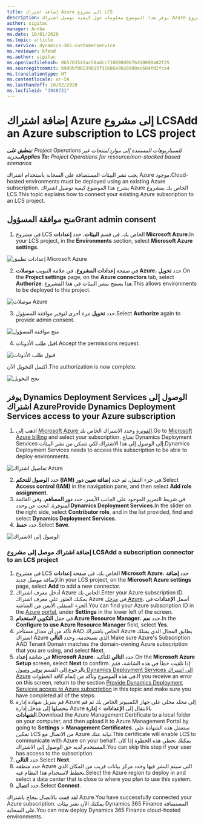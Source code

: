 ```yaml
---
title: إضافة اشتراك Azure إلى مشروع LCS
description: يوفر هذا الموضوع معلومات حول كيفية توصيل اشتراك Azure الخاص بك بمشروع LCS.
author: sigitac
manager: Annbe
ms.date: 10/01/2020
ms.topic: article
ms.service: dynamics-365-customerservice
ms.reviewer: kfend
ms.author: sigitac
ms.openlocfilehash: 0b5703542ac58adcc710890d9676dd0090a82f25
ms.sourcegitcommit: b9d8bf00239815f31686e9b28998ac684fd2fca4
ms.translationtype: HT
ms.contentlocale: ar-SA
ms.lasthandoff: 10/02/2020
ms.locfileid: "3948721"
---
```

# <a name="add-an-azure-subscription-to-lcs-project"></a><span data-ttu-id="c09fb-103">إضافة اشتراك Azure إلى مشروع LCS</span><span class="sxs-lookup"><span data-stu-id="c09fb-103">Add an Azure subscription to LCS project</span></span>

<span data-ttu-id="c09fb-104">_**ينطبق على:** Project Operations للسيناريوهات المستندة إلى موارد/منتجات غير مخزنة‬_</span><span class="sxs-lookup"><span data-stu-id="c09fb-104">_**Applies To:** Project Operations for resource/non-stocked based scenarios_</span></span>

<span data-ttu-id="c09fb-105">يجب نشر البيئات المستضافة على السحابة باستخدام اشتراك Azure موجود.</span><span class="sxs-lookup"><span data-stu-id="c09fb-105">Cloud-hosted environments must be deployed using an existing Azure subscription.</span></span> <span data-ttu-id="c09fb-106">يشرح هذا الموضوع كيفية توصيل اشتراك Azure الخاص بك بمشروع LCS.</span><span class="sxs-lookup"><span data-stu-id="c09fb-106">This topic explains how to connect your existing Azure subscription to an LCS project.</span></span> 

## <a name="grant-admin-consent"></a><span data-ttu-id="c09fb-107">منح موافقة المسؤول</span><span class="sxs-lookup"><span data-stu-id="c09fb-107">Grant admin consent</span></span>

1. <span data-ttu-id="c09fb-108">في مشروع LCS الخاص بك، في قسم **البيئات**، حدد **إعدادات Microsoft Azure**.</span><span class="sxs-lookup"><span data-stu-id="c09fb-108">In your LCS project, in the **Environments** section, select **Microsoft Azure settings**.</span></span>

![إعدادات تطبيق Microsoft Azure](./media/1MicrosoftAzureSettings.png)

2. <span data-ttu-id="c09fb-110">في صفحة **إعدادات المشروع**، في علامة التبويب **موصلات Azure**، حدد **تخويل**.</span><span class="sxs-lookup"><span data-stu-id="c09fb-110">On the **Project settings** page, on the **Azure connectors** tab, select **Authorize**.</span></span> <span data-ttu-id="c09fb-111">هذا يسمح بنشر البيئات في هذا المشروع.</span><span class="sxs-lookup"><span data-stu-id="c09fb-111">This allows environments to be deployed to this project.</span></span>

![موصلات Azure](./media/2AzureConnectors.png)

3. <span data-ttu-id="c09fb-113">حدد **تخويل** مرة أخرى لتوفير موافقة المسؤول.</span><span class="sxs-lookup"><span data-stu-id="c09fb-113">Select **Authorize** again to provide admin consent.</span></span>

![منح موافقة المسؤول](./media/3GrantAdminConsent.png)

4. <span data-ttu-id="c09fb-115">اقبل طلب الأذونات.</span><span class="sxs-lookup"><span data-stu-id="c09fb-115">Accept the permissions request.</span></span>

![قبول طلب الأذونات](./media/4AcceptPermissionRequest.png)

<span data-ttu-id="c09fb-117">اكتمل التخويل الآن.</span><span class="sxs-lookup"><span data-stu-id="c09fb-117">The authorization is now complete.</span></span> 

![نجح التخويل](./media/5AuthorizationComplete.png)

## <a name="provide-dynamics-deployment-services-access-to-your-azure-subscription"></a><a name="provide"></a><span data-ttu-id="c09fb-119">يوفر Dynamics Deployment Services الوصول إلى اشتراك Azure</span><span class="sxs-lookup"><span data-stu-id="c09fb-119">Provide Dynamics Deployment Services access to your Azure subscription</span></span>

1. <span data-ttu-id="c09fb-120">اذهب إلى [Microsoft Azure الفوترة](https://portal.azure.com/#blade/Microsoft\_Azure\_Billing/SubscriptionsBlade) وحدد الاشتراك الخاص بك.</span><span class="sxs-lookup"><span data-stu-id="c09fb-120">Go to [Microsoft Azure billing](https://portal.azure.com/#blade/Microsoft\_Azure\_Billing/SubscriptionsBlade) and select your subscription.</span></span> <span data-ttu-id="c09fb-121">تحتاج Dynamics Deployment Services إلى الوصول إلى هذا الاشتراك لكي تتمكن من نشر البيئات.</span><span class="sxs-lookup"><span data-stu-id="c09fb-121">Dynamics Deployment Services needs to access this subscription to be able to deploy environments.</span></span>

![تفاصيل اشتراك Azure](./media/6AzureSubscription.png)

2. <span data-ttu-id="c09fb-123">حدد **الوصول للتحكم (IAM)** في جزء التنقل، ثم حدد **إضافة تعيين دور**.</span><span class="sxs-lookup"><span data-stu-id="c09fb-123">Select **Access control (IAM)** in the navigation pane, and then select **Add role assignment**.</span></span>
3. <span data-ttu-id="c09fb-124">في شريط التمرير الموجود على الجانب الأيسر، حدد **دور المساهم**، وفي القائمة المتوفرة، ابحث عن وحدد**Dynamics Deployment Services**.</span><span class="sxs-lookup"><span data-stu-id="c09fb-124">In the slider on the right side, select **Contributor role**, and in the list provided, find and select **Dynamics Deployment Services**.</span></span> 
4. <span data-ttu-id="c09fb-125">حدد **حفظ**.</span><span class="sxs-lookup"><span data-stu-id="c09fb-125">Select **Save**.</span></span>

![الوصول إلى الاشتراك](./media/7SubscriptionAccess.png)

### <a name="add-a-subscription-connector-to-an-lcs-project"></a><span data-ttu-id="c09fb-127">إضافة اشتراك موصل إلى مشروع LCS</span><span class="sxs-lookup"><span data-stu-id="c09fb-127">Add a subscription connector to an LCS project</span></span>

1. <span data-ttu-id="c09fb-128">في مشروع LCS الخاص بك، في صفحة **إعدادات Microsoft Azure**، حدد **إضافة** لإضافة موصل جديد.</span><span class="sxs-lookup"><span data-stu-id="c09fb-128">In your LCS project, on the **Microsoft Azure settings** page, select **Add** to add a new connector.</span></span>
2. <span data-ttu-id="c09fb-129">أدخل معرف اشتراك Azure الخاص بك.</span><span class="sxs-lookup"><span data-stu-id="c09fb-129">Enter your Azure subscription ID.</span></span> <span data-ttu-id="c09fb-130">يمكنك العثور على معرف اشتراك Azure في [مدخل Azure](https://ms.portal.azure.com/)، أسفل **الإعدادات** في الجزء السفلي الأيمن من الشاشة.</span><span class="sxs-lookup"><span data-stu-id="c09fb-130">You can find your Azure subscription ID in the [Azure portal](https://ms.portal.azure.com/), under  **Settings**  in the lower left of the screen.</span></span>
3. <span data-ttu-id="c09fb-131">في حقل **التكوين لاستخدام Azure Resource Manager**، حدد **نعم**.</span><span class="sxs-lookup"><span data-stu-id="c09fb-131">In the **Configure to use Azure Resource Manager** field, select **Yes**.</span></span>
4. <span data-ttu-id="c09fb-132">تأكد من أن مجال مستأحر AAD الخاص باشتراك Azure يطابق المجال الذي يمتلك اشتراك Azure الذي تستخدمه، وحدد **التالي**.</span><span class="sxs-lookup"><span data-stu-id="c09fb-132">Make sure Azure's Subscription AAD Tenant Domain matches the domain-owning Azure subscription that you are using, and select **Next**.</span></span>
5. <span data-ttu-id="c09fb-133">في شاشة **إعداد Microsoft Azure**، حدد **التالي** للتأكيد.</span><span class="sxs-lookup"><span data-stu-id="c09fb-133">On the **Microsoft Azure Setup** screen, select **Next** to confirm.</span></span> <span data-ttu-id="c09fb-134">إذا تلقيت خطأ في هذه الشاشة، فقم بالرجوع إلى القسم [توفير وصول Dynamics Deployment Services إلى اشتراك Azure](#provide) في هذه الموضوع وتأكد من إتمام كافة الخطوات.</span><span class="sxs-lookup"><span data-stu-id="c09fb-134">If you receive an error on this screen, return to the section [Provide Dynamics Deployment Services access to Azure subscription](#provide) in this topic and make sure you have completed all of the steps.</span></span>
6. <span data-ttu-id="c09fb-135">قم بتنزيل شهادة إدارة Azure إلى مجلد محلي على جهاز الكمبيوتر الخاص بك ثم قم بتحميلها إلى مدخل إدارة Azure بالانتقال إلى **الإعدادات** > **إدارة الشهادات**.</span><span class="sxs-lookup"><span data-stu-id="c09fb-135">Download the Azure Management Certificate to a local folder on your computer, and then upload it to Azure Management Portal by going to **Settings** > **Management Certificates**.</span></span> <span data-ttu-id="c09fb-136">ستعمل هذه الشهادة على تمكين LCS من الاتصال مع Azure نيابة عنك.</span><span class="sxs-lookup"><span data-stu-id="c09fb-136">This certificate will enable LCS to communicate with Azure on your behalf.</span></span> <span data-ttu-id="c09fb-137">يمكنك تخطي هذه الخطوة إذا كان المستخدم لديه حق الوصول إلى الاشتراك.</span><span class="sxs-lookup"><span data-stu-id="c09fb-137">You can skip this step if your user has access to the subscription.</span></span>
7. <span data-ttu-id="c09fb-138">حدد **التالي**.</span><span class="sxs-lookup"><span data-stu-id="c09fb-138">Select  **Next**.</span></span>
8. <span data-ttu-id="c09fb-139">حدد منطقه Azure التي سيتم النشر فيها وحدد مركز بيانات قريب من المكان الذي تخطط لاستخدام هذا النظام فيه.</span><span class="sxs-lookup"><span data-stu-id="c09fb-139">Select the Azure region to deploy in and select a data center that is close to where you plan to use this system.</span></span>
9.  <span data-ttu-id="c09fb-140">حدد **اتصال**.</span><span class="sxs-lookup"><span data-stu-id="c09fb-140">Select  **Connect**.</span></span>

<span data-ttu-id="c09fb-141">لقد قمت بالاتصال بنجاح باشتراك Azure.</span><span class="sxs-lookup"><span data-stu-id="c09fb-141">You have successfully connected your Azure subscription.</span></span> <span data-ttu-id="c09fb-142">يمكنك الآن نشر بيئات Dynamics 365 Finance المستضافة على السحابة.</span><span class="sxs-lookup"><span data-stu-id="c09fb-142">You can now deploy Dynamics 365 Finance cloud-hosted environments.</span></span>



